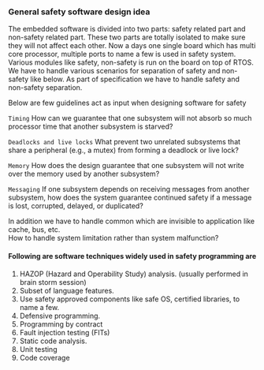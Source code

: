 ### General safety software design idea

 
The embedded software is divided into two parts: safety related part and non-safety related part. 
These two parts are totally isolated to make sure they will not affect each other.  Now a days one single board which has multi core processor,
multiple ports to name a few is used in safety system. Various modules like safety, non-safety is run on the board on top of RTOS.
We have to handle various scenarios for separation of safety and non-safety like below. As part of specification we have to handle safety and non-safety separation.

 Below are few guidelines act as input when designing software for safety 
 
 `Timing` How can we guarantee that one subsystem will not absorb so much processor time that another subsystem is starved?

`Deadlocks and live locks` What prevent two unrelated subsystems that share a peripheral (e.g., a mutex) from forming a deadlock or live lock?

`Memory` How does the design guarantee that one subsystem will not write over the memory used by another subsystem?

`Messaging` If one subsystem depends on receiving messages from another subsystem, how does the system guarantee continued safety if a message is lost, 
            corrupted, delayed, or duplicated?

In addition we have to handle common which are invisible to application like cache, bus, etc. <br>
How to handle system limitation rather than system malfunction?

#### Following are software techniques widely used in safety programming are

 1. HAZOP (Hazard and Operability Study) analysis. (usually performed in brain storm session) <br>
 2. Subset of language features. <br>
 3. Use safety approved components like safe OS, certified libraries, to name a few. <br>
 4. Defensive programming. <br>
 5. Programming by contract <br>
 6. Fault injection testing (FITs) <br>
 7. Static code analysis. <br>
 8. Unit testing <br>
 9. Code coverage <br>
